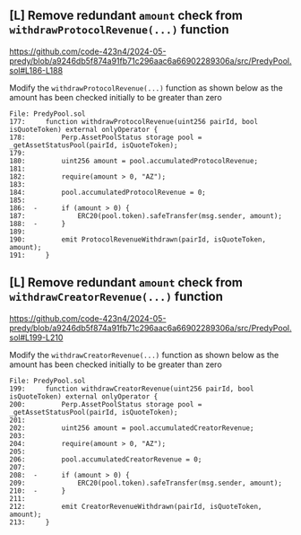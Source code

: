 ## [L] Remove redundant `amount` check from `withdrawProtocolRevenue(...)` function

https://github.com/code-423n4/2024-05-predy/blob/a9246db5f874a91fb71c296aac6a66902289306a/src/PredyPool.sol#L186-L188

Modify the `withdrawProtocolRevenue(...)` function as shown below as the amount has been checked initially to be greater than zero
```solidity
File: PredyPool.sol
177:     function withdrawProtocolRevenue(uint256 pairId, bool isQuoteToken) external onlyOperator {
178:         Perp.AssetPoolStatus storage pool = _getAssetStatusPool(pairId, isQuoteToken);
179: 
180:         uint256 amount = pool.accumulatedProtocolRevenue;
181: 
182:         require(amount > 0, "AZ");
183: 
184:         pool.accumulatedProtocolRevenue = 0;
185: 
186:  -      if (amount > 0) {
187:             ERC20(pool.token).safeTransfer(msg.sender, amount);
188:  -      }
189: 
190:         emit ProtocolRevenueWithdrawn(pairId, isQuoteToken, amount);
191:     }

```


## [L] Remove redundant `amount` check from `withdrawCreatorRevenue(...)` function

https://github.com/code-423n4/2024-05-predy/blob/a9246db5f874a91fb71c296aac6a66902289306a/src/PredyPool.sol#L199-L210

Modify the `withdrawCreatorRevenue(...)` function as shown below as the amount has been checked initially to be greater than zero
```solidity
File: PredyPool.sol
199:     function withdrawCreatorRevenue(uint256 pairId, bool isQuoteToken) external onlyOperator {
200:         Perp.AssetPoolStatus storage pool = _getAssetStatusPool(pairId, isQuoteToken);
201: 
202:         uint256 amount = pool.accumulatedCreatorRevenue;
203: 
204:         require(amount > 0, "AZ");
205: 
206:         pool.accumulatedCreatorRevenue = 0;
207: 
208:  -      if (amount > 0) {
209:             ERC20(pool.token).safeTransfer(msg.sender, amount);
210:  -      }
211: 
212:         emit CreatorRevenueWithdrawn(pairId, isQuoteToken, amount);
213:     }

```